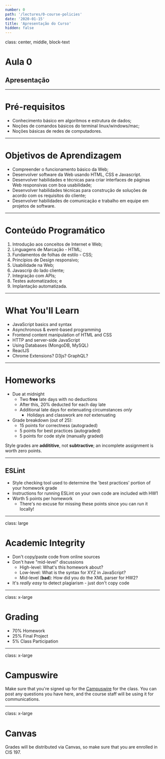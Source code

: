 ```yaml
---
number: 0
path: '/lectures/0-course-policies'
date: '2020-01-15'
title: 'Apresentação do Curso'
hidden: false
---
```


class: center, middle, block-text

# Aula 0

## Apresentação

---

# Pré-requisitos

- Conhecimento básico em algoritmos e estrutura de dados;
- Noções de comandos básicos do terminal linux/windows/mac;
- Noções básicas de redes de computadores.

---

# Objetivos de Aprendizagem

- Compreender o funcionamento básico da Web;
- Desenvolver software da Web usando HTML, CSS e Javascript.
- Desenvolver habilidades e técnicas para criar interfaces de páginas Web responsivas com boa usabilidade;
- Desenvolver habilidades técnicas para construção de soluções de acordo com os requisitos do cliente;
- Desenvolver habilidades de comunicação e trabalho em equipe em projetos de software.

---

# Conteúdo Programático

1. Introdução aos conceitos de Internet e Web;
1. Linguagens de Marcação - HTML;
1. Fundamentos de folhas de estilo - CSS;
1. Princípios de Design responsivo;
1. Usabilidade na Web;
1. Javascrip do lado cliente;
1. Integração com APIs;
1. Testes automatizados; e
1. Implantação automatizada.

---

# What You'll Learn

- JavaScript basics and syntax
- Asynchronous & event-based programming
- Frontend content manipulation of HTML and CSS
- HTTP and server-side JavaScript
- Using Databases (MongoDB, MySQL)
- ReactJS
- Chrome Extensions? D3js? GraphQL?

---

# Homeworks

- Due at midnight
  - Two **free** late days with no deductions
  - After this, 20% deducted for each day late
  - Additional late days for extenuating circumstances _only_
    - Holidays and classwork are _not_ extenuating
- Grade breakdown (out of 25):
  - 15 points for correctness (autograded)
  - 5 points for best practices (autograded)
  - 5 points for code style (manually graded)

Style grades are **addititive**, not **subtractive**; an incomplete assignment is worth zero points.

---

## ESLint

- Style checking tool used to determine the 'best practices' portion of your homework grade
- Instructions for running ESLint on your own code are included with HW1
- Worth 5 points per homework
  - There's no excuse for missing these points since you can run it locally!

---

class: large

# Academic Integrity

- Don't copy/paste code from online sources
- Don't have "mid-level" discussions
  - High-level: What's this homework about?
  - Low-level: What is the syntax for XYZ in JavaScript?
  - Mid-level (**bad**): How did you do the XML parser for HW2?
- It's _really easy_ to detect plagiarism - just don't copy code

---

class: x-large

# Grading

- 70% Homework
- 25% Final Project
- 5% Class Participation

---

class: x-large

# Campuswire

Make sure that you're signed up for the [Campuswire](https://campuswire.com/c/G35F55F77/feed) for the class. You can post any questions you have here, and the course staff will be using it for communications.

---

class: x-large

# Canvas

Grades will be distributed via Canvas, so make sure that you are enrolled in CIS 197.
